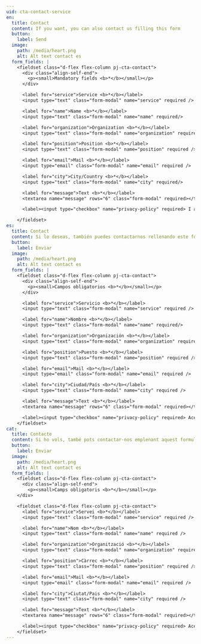 ```yaml
---
uid: cta-contact-service
en:
  title: Contact
  content: If you want, you can also contact us filling this form
  button:
    label: Send
  image:
    path: /media/heart.png
    alt: Alt text contact es
  form_fields: |
    <fieldset class="d-flex flex-column pj-cta-contact">
      <div class="align-self-end">
        <p><small>Mandatory fields <b>*</b></small></p>
      </div>

      <label for="service">Service <b>*</b></label>
      <input type="text" class="form-modal" name="service" required />

      <label for="name">Name <b>*</b></label>
      <input type="text" class="form-modal" name="name" required/>

      <label for="organization">Organization <b>*</b></label>
      <input type="text" class="form-modal" name="organization" required/>

      <label for="position">Position <b>*</b></label>
      <input type="text" class="form-modal" name="position" required />

      <label for="email">Mail <b>*</b></label>
      <input type="email" class="form-modal" name="email" required />

      <label for="city">City/Country <b>*</b></label>
      <input type="text" class="form-modal" name="city" required/>

      <label for="message">Text <b>*</b></label>
      <textarea name="message" rows="6" class="form-modal" required></textarea>

      <label><input type="checkbox" name="privacy-policy" required> I accept the privacy policy</label>

    </fieldset>
es:
  title: Contact
  content: Si lo deseas, también puedes contactarnos rellenando este formulario
  button:
    label: Enviar
  image:
    path: /media/heart.png
    alt: Alt text contact es
  form_fields: |
    <fieldset class="d-flex flex-column pj-cta-contact">
      <div class="align-self-end">
        <p><small>Campos obligatorios <b>*</b></small></p>
      </div>

      <label for="service">Servicio <b>*</b></label>
      <input type="text" class="form-modal" name="service" required />

      <label for="name">Nombre <b>*</b></label>
      <input type="text" class="form-modal" name="name" required/>

      <label for="organization">Organización <b>*</b></label>
      <input type="text" class="form-modal" name="organization" required />

      <label for="position">Puesto <b>*</b></label>
      <input type="text" class="form-modal" name="position" required />

      <label for="email">Mail <b>*</b></label>
      <input type="email" class="form-modal" name="email" required />

      <label for="city">Ciudad/País <b>*</b></label>
      <input type="text" class="form-modal" name="city" required />

      <label for="message">Text <b>*</b></label>
      <textarea name="message" rows="6" class="form-modal" required></textarea>

      <label><input type="checkbox" name="privacy-policy" required> Acepto la política de privacidad</label>
    </fieldset>
cat:
  title: Contacte
  content: Si ho vols, també pots contactar-nos emplenant aquest formulari
  button:
    label: Enviar
  image:
    path: /media/heart.png
    alt: Alt text contact es
  form_fields: |
    <fieldset class="d-flex flex-column pj-cta-contact">
      <div class="align-self-end">
        <p><small>Camps obligatoris <b>*</b></small></p>
    </div>

    <fieldset class="d-flex flex-column pj-cta-contact">
      <label for="service">Servei <b>*</b></label>
      <input type="text" class="form-modal" name="service" required />

      <label for="name">Nom <b>*</b></label>
      <input type="text" class="form-modal" name="name" required />

      <label for="organization">Organització <b>*</b></label>
      <input type="text" class="form-modal" name="organization" required />

      <label for="position">Càrrec <b>*</b></label>
      <input type="text" class="form-modal" name="position" required />

      <label for="email">Mail <b>*</b></label>
      <input type="email" class="form-modal" name="email" required />

      <label for="city">Ciutat/Pais <b>*</b></label>
      <input type="text" class="form-modal" name="city" required />

      <label for="message">Text <b>*</b></label>
      <textarea name="message" rows="6" class="form-modal" required></textarea>

      <label><input type="checkbox" name="privacy-policy" required> Acepto la política de privacitat</label>
    </fieldset>
---
```

